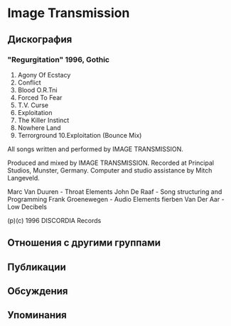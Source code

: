 # Image Transmission



## Дискография

### "Regurgitation" 1996, Gothic

1. Agony Of Ecstacy
2. Conflict
3. Blood O.R.Tni
4. Forced To Fear
5. T.V. Curse
6. Exploitation
7. The Killer Instinct
8. Nowhere Land
9. Terrorground
10.Exploitation (Bounce Mix)

All songs written and performed by
IMAGE TRANSMISSION.

Produced and mixed by IMAGE
TRANSMISSION.
Recorded at Principal Studios, Munster,
Germany.
Computer and studio assistance by Mitch
Langeveld.

Marc Van Duuren - Throat Elements
John De Raaf - Song structuring and
Programming
Frank Groenewegen - Audio Elements
fierben Van Der Aar - Low Decibels

(p)(c) 1996 DISCORDIA Records


## Отношения с другими группами


## Публикации


## Обсуждения


## Упоминания

